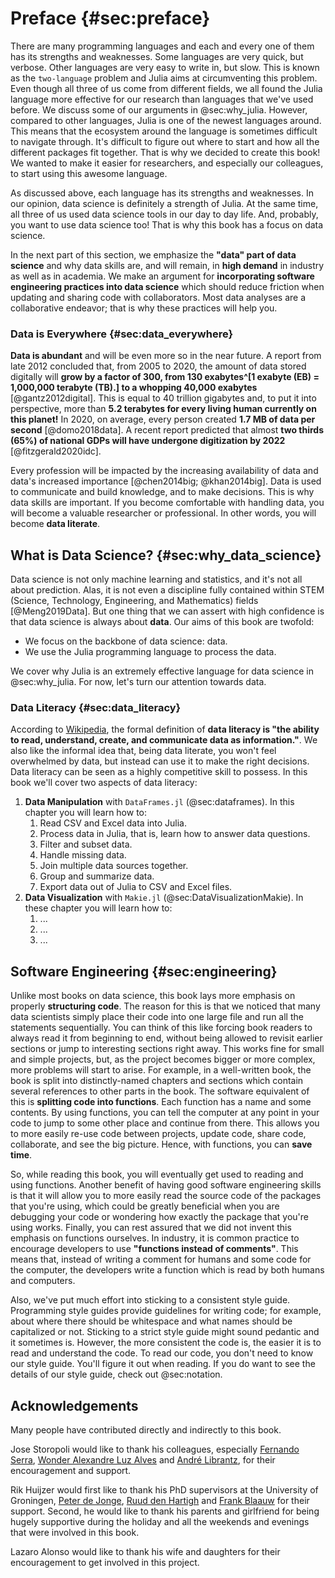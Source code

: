 # Preface {#sec:preface}

There are many programming languages and each and every one of them has its strengths and weaknesses.
Some languages are very quick, but verbose.
Other languages are very easy to write in, but slow. This is known as the `two-language` problem and Julia aims at circumventing this problem.
Even though all three of us come from different fields, we all found the Julia language more effective for our research than languages that we've used before.
We discuss some of our arguments in @sec:why_julia.
However, compared to other languages, Julia is one of the newest languages around.
This means that the ecosystem around the language is sometimes difficult to navigate through.
It's difficult to figure out where to start and how all the different packages fit together.
That is why we decided to create this book!
We wanted to make it easier for researchers, and especially our colleagues, to start using this awesome language.

As discussed above, each language has its strengths and weaknesses.
In our opinion, data science is definitely a strength of Julia.
At the same time, all three of us used data science tools in our day to day life.
And, probably, you want to use data science too!
That is why this book has a focus on data science.

In the next part of this section, we emphasize the **"data" part of data science** and why data skills are, and will remain, in **high demand** in industry as well as in academia.
We make an argument for **incorporating software engineering practices into data science** which should reduce friction when updating and sharing code with collaborators.
Most data analyses are a collaborative endeavor; that is why these practices will help you.

### Data is Everywhere {#sec:data_everywhere}

**Data is abundant** and will be even more so in the near future.
A report from late 2012 concluded that, from 2005 to 2020, the amount of data stored digitally will **grow by a factor of 300, from 130 exabytes^[1 exabyte (EB) = 1,000,000 terabyte (TB).] to a whopping 40,000 exabytes** [@gantz2012digital].
This is equal to 40 trillion gigabytes and, to put it into perspective, more than **5.2 terabytes for every living human currently on this planet!**
In 2020, on average, every person created **1.7 MB of data per second** [@domo2018data].
A recent report predicted that almost **two thirds (65%) of national GDPs will have undergone digitization by 2022** [@fitzgerald2020idc].

Every profession will be impacted by the increasing availability of data and data's increased importance [@chen2014big; @khan2014big].
Data is used to communicate and build knowledge, and to make decisions.
This is why data skills are important.
If you become comfortable with handling data, you will become a valuable researcher or professional.
In other words, you will become **data literate**.

## What is Data Science? {#sec:why_data_science}

Data science is not only machine learning and statistics, and it's not all about prediction.
Alas, it is not even a discipline fully contained within STEM (Science, Technology, Engineering, and Mathematics) fields [@Meng2019Data].
But one thing that we can assert with high confidence is that data science is always about **data**.
Our aims of this book are twofold:

* We focus on the backbone of data science: data.
* We use the Julia programming language to process the data.

We cover why Julia is an extremely effective language for data science in @sec:why_julia.
For now, let's turn our attention towards data.

### Data Literacy {#sec:data_literacy}

According to [Wikipedia](https://en.wikipedia.org/wiki/Data_literacy), the formal definition of **data literacy is "the ability to read, understand, create, and communicate data as information."**.
We also like the informal idea that, being data literate, you won't feel overwhelmed by data, but instead can use it to make the right decisions.
Data literacy can be seen as a highly competitive skill to possess.
In this book we'll cover two aspects of data literacy:

1. **Data Manipulation** with `DataFrames.jl` (@sec:dataframes).
In this chapter you will learn how to:
    1. Read CSV and Excel data into Julia.
    2. Process data in Julia, that is, learn how to answer data questions.
    3. Filter and subset data.
    4. Handle missing data.
    5. Join multiple data sources together.
    6. Group and summarize data.
    7. Export data out of Julia to CSV and Excel files.
2. **Data Visualization** with `Makie.jl` (@sec:DataVisualizationMakie).
In these chapter you will learn how to:
    1. ...
    2. ...
    3. ...

## Software Engineering {#sec:engineering}

Unlike most books on data science, this book lays more emphasis on properly **structuring code**.
The reason for this is that we noticed that many data scientists simply place their code into one large file and run all the statements sequentially.
You can think of this like forcing book readers to always read it from beginning to end, without being allowed to revisit earlier sections or jump to interesting sections right away.
This works fine for small and simple projects, but, as the project becomes bigger or more complex, more problems will start to arise.
For example, in a well-written book, the book is split into distinctly-named chapters and sections which contain several references to other parts in the book.
The software equivalent of this is **splitting code into functions**.
Each function has a name and some contents.
By using functions, you can tell the computer at any point in your code to jump to some other place and continue from there.
This allows you to more easily re-use code between projects, update code, share code, collaborate, and see the big picture.
Hence, with functions, you can **save time**.

So, while reading this book, you will eventually get used to reading and using functions.
Another benefit of having good software engineering skills is that it will allow you to more easily read the source code of the packages that you're using, which could be greatly beneficial when you are debugging your code or wondering how exactly the package that you're using works.
Finally, you can rest assured that we did not invent this emphasis on functions ourselves.
In industry, it is common practice to encourage developers to use **"functions instead of comments"**.
This means that, instead of writing a comment for humans and some code for the computer, the developers write a function which is read by both humans and computers.

Also, we've put much effort into sticking to a consistent style guide.
Programming style guides provide guidelines for writing code; for example, about where there should be whitespace and what names should be capitalized or not.
Sticking to a strict style guide might sound pedantic and it sometimes is.
However, the more consistent the code is, the easier it is to read and understand the code.
To read our code, you don't need to know our style guide.
You'll figure it out when reading.
If you do want to see the details of our style guide, check out @sec:notation.

## Acknowledgements

Many people have contributed directly and indirectly to this book.

Jose Storopoli would like to thank his colleagues, especially [Fernando Serra](https://orcid.org/0000-0002-8178-7313), [Wonder Alexandre Luz Alves](https://orcid.org/0000-0003-0430-950X) and [André Librantz](https://orcid.org/0000-0001-8599-9009), for their encouragement and support.

Rik Huijzer would first like to thank his PhD supervisors at the University of Groningen, [Peter de Jonge](https://www.rug.nl/staff/peter.de.jonge/), [Ruud den Hartigh](https://www.rug.nl/staff/j.r.den.hartigh/) and [Frank Blaauw](https://frankblaauw.nl/) for their support.
Second, he would like to thank his parents and girlfriend for being hugely supportive during the holiday and all the weekends and evenings that were involved in this book.

Lazaro Alonso would like to thank his wife and daughters for their encouragement to get involved in this project.
